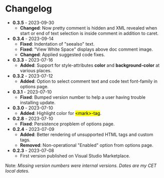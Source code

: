 # Changelog
- **0.3.5** - 2023-09-30
    - **Changed**: Now pretty comment is hidden and XML revealed when start or end of text selection is inside comment
      in addition to caret.
- **0.3.4** - 2023-09-14
    - **Fixed**: Indentation of "seealso" text.
    - **Fixed**: "View White Space" displays above doc comment image.
    - **Changed**: Applied suggested code fixes.
- **0.3.3** - 2023-07-16
    - **Added**: Support for style-attributes **color** and **background-color** at various places.
- **0.3.2** - 2023-07-12
    -  **Added**: Option to select comment text and code text font-family in options page.
- **0.3.1** - 2023-07-10
    - **Fixed**: Bumped version number to help a user having trouble installing update.
- **0.3.0** - 2023-07-10
    - **Added**: Highlight color for <mark>&lt;mark&gt;-tag</mark>.
- **0.2.8** - 2023-07-10
    - **Fixed**: Persistence propblem of options page.
- **0.2.4** - 2023-07-09
    - **Added**: Better rendering of unsupported HTML tags and custom tags.
    - **Removed**: Non-operational "Enabled" option from options page.
- **0.2.3** - 2023-07-08
    - First version published on Visual Studio Marketplace.

Note: *Missing version numbers were internal versions. Dates are my CET local dates.*
